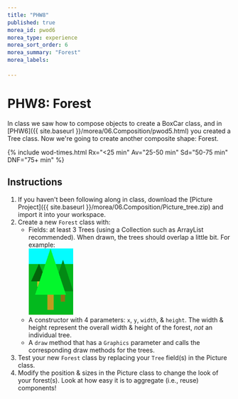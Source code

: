 ```yaml
---
title: "PHW8"
published: true
morea_id: pwod6
morea_type: experience
morea_sort_order: 6
morea_summary: "Forest"
morea_labels:

---
```


# PHW8: Forest

In class we saw how to compose objects to create a BoxCar class, and in [PHW6]({{ site.baseurl }}/morea/06.Composition/pwod5.html) you created a Tree class. Now we're going to create another composite shape: Forest.

{% include wod-times.html Rx="<25 min" Av="25-50 min" Sd="50-75 min" DNF="75+ min" %}

## Instructions

1. If you haven't been following along in class, download the [Picture Project]({{ site.baseurl }}/morea/06.Composition/Picture_tree.zip) and import it into your workspace.
1. Create a new `Forest` class with:
    * Fields: at least 3 Trees (using a Collection such as ArrayList recommended). When drawn, the trees should overlap a little bit. For example: <BR>
    <a href="forest.png"><img src="forest.png" width="100"/></a>
    * A constructor with 4 parameters: `x`, `y`, `width`, & `height`. The width & height represent the overall width & height of the forest, *not* an individual tree.
    * A `draw` method that has a `Graphics` parameter and calls the corresponding draw methods for the trees.
1. Test your new `Forest` class by replacing your `Tree` field(s) in the Picture class. 
1. Modify the position & sizes in the Picture class to change the look of your forest(s). Look at how easy it is to aggregate (i.e., reuse) components!

<!--## Demonstration


Once you've finished doing the WOD a single time, watch me do it:

{% include youtube.html id="Oq0Nc5ZLYHc" %}


### My Final Project

[Picture_forest.zip](Picture_forest.zip)

{% include wod-warning.html %}-->
